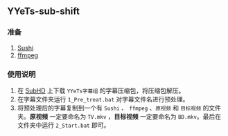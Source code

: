 ## YYeTs-sub-shift

### 准备

1. [Sushi](https://github.com/tp7/Sushi)
2. [ffmpeg](https://www.ffmpeg.org/download.html)

### 使用说明

1. 在 [SubHD](https://subhd.tv/) 上下载 `YYeTs字幕组` 的字幕压缩包，将压缩包解压。
2. 在字幕文件夹运行 `1_Pre_treat.bat` 对字幕文件名进行预处理。
3. 将预处理后的字幕复制到一个有 `Sushi` 、 `ffmpeg` 、`原视频` 和 `目标视频` 的文件夹。**原视频** 一定要命名为 `TV.mkv` ，**目标视频** 一定要命名为 `BD.mkv`。最后在文件夹中运行 `2_Start.bat` 即可。

